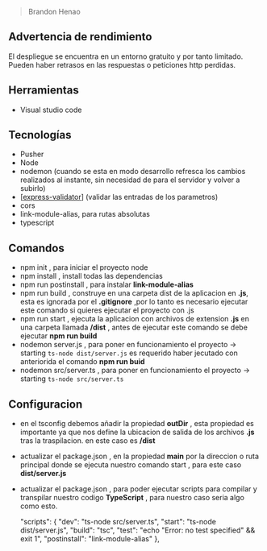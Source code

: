 > Brandon Henao


## Advertencia de rendimiento
El despliegue se encuentra en un entorno gratuito y por tanto limitado. Pueden haber retrasos en las respuestas o peticiones http perdidas.


## Herramientas
- Visual studio code


## Tecnologías
- Pusher
- Node
- nodemon (cuando se esta en modo desarrollo refresca los cambios realizados al instante, sin necesidad de para el servidor y volver a subirlo)
- [[express-validator](https://express-validator.github.io/docs/custom-error-messages.html)] (validar las entradas de los parametros)
- cors
- link-module-alias, para rutas absolutas
- typescript




## Comandos
- npm init , para iniciar el proyecto node
- npm install , install todas las dependencias
- npm run postinstall , para instalar **link-module-alias**
- npm run build , construye en una carpeta dist de la aplicacion en **.js**, esta es ignorada por el **.gitignore** ,por lo tanto es necesario ejecutar este comando si quieres ejecutar el proyecto con .js
- npm run start , ejecuta la aplicacion con archivos de extension **.js** en una carpeta llamada **/dist** , antes de ejecutar este comando se debe ejecutar **npm run build**
- nodemon server.js  , para poner en funcionamiento el proyecto -> starting `ts-node dist/server.js` es requerido haber jecutado con anteriorida el comando **npm run buid** 
- nodemon src/server.ts  , para poner en funcionamiento el proyecto -> starting `ts-node src/server.ts`


## Configuracion
- en el tsconfig debemos añadir la propiedad **outDir** , esta propiedad es importante ya que nos define la ubicacion de salida de los archivos **.js** tras la traspilacion. en este caso es **/dist**
- actualizar el package.json , en la propiedad **main** por la direccion o ruta principal donde se ejecuta nuestro comando start , para este caso **dist/server.js**
- actualizar el package.json , para poder ejecutar scripts para compilar y transpilar nuestro codigo **TypeScript** , para nuestro caso seria algo como esto.
  
    "scripts": {
        "dev": "ts-node src/server.ts",
        "start": "ts-node dist/server.js",
        "build": "tsc",
        "test": "echo \"Error: no test specified\" && exit 1",
        "postinstall": "link-module-alias"
    },